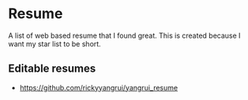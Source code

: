 # Resume
A list of web based resume that I found great.
This is created because I want my star list to be short.

## Editable resumes
- https://github.com/rickyyangrui/yangrui_resume
